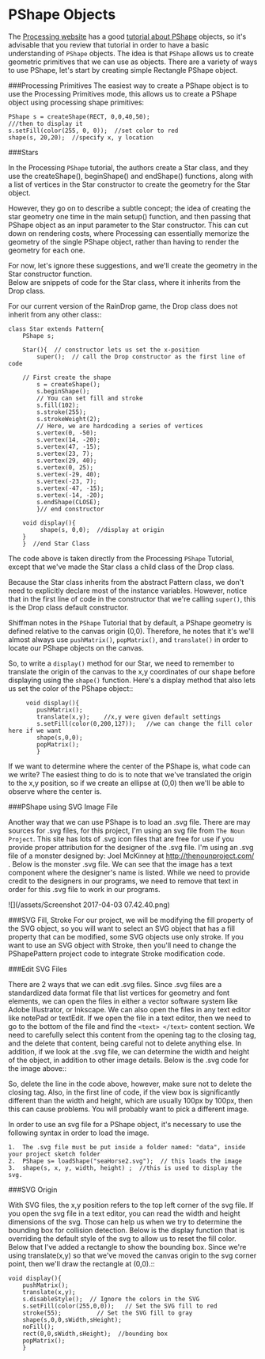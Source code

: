 
# PShape Objects

The [Processing website](https://processing.org/reference/PShape.html) has a good [tutorial about PShape](https://processing.org/tutorials/pshape/) objects, so it's advisable that you
review that tutorial in order to have a basic understanding of `PShape` objects.  The idea is
that `PShape` allows us to create geometric primitives that we can use as objects.  There are 
a variety of ways to use PShape, let's start by creating simple Rectangle PShape object. 

###Processing Primitives
The easiest way to create a PShape object is to use the Processing Primitives mode, this allows us to create a PShape object using processing shape primitives:

```
PShape s = createShape(RECT, 0,0,40,50);
///then to display it
s.setFill(color(255, 0, 0));  //set color to red
shape(s, 20,20);  //specify x, y location
```


###Stars

In the Processing `PShape` tutorial, the authors create a Star class, and they use the createShape(), beginShape()
and endShape() functions, along with a list of vertices in the Star constructor to create the geometry for the
Star object.  

However, they go on to describe a subtle concept; the idea of creating the star geometry one time in
the main setup() function, and then passing that PShape object as an input parameter to the Star constructor.  This 
can cut down on rendering costs, where Processing can essentially memorize the geometry of the single PShape object, 
rather than having to render the geometry for each one.  

For now, let's ignore these suggestions, and we'll create the geometry in the Star constructor function.  
Below are snippets of code for the Star class, where it inherits from the Drop class.  

For our current version of the RainDrop game, the Drop class does not inherit from any other class::

	class Star extends Pattern{  
		PShape s;
		
		Star(){  // constructor lets us set the x-position
			super();  // call the Drop constructor as the first line of code
		
		// First create the shape
			s = createShape();
			s.beginShape();
			// You can set fill and stroke
			s.fill(102);
			s.stroke(255);
			s.strokeWeight(2);
			// Here, we are hardcoding a series of vertices
			s.vertex(0, -50);
			s.vertex(14, -20);
			s.vertex(47, -15);
			s.vertex(23, 7);
			s.vertex(29, 40);
			s.vertex(0, 25);
			s.vertex(-29, 40);
			s.vertex(-23, 7);
			s.vertex(-47, -15);
			s.vertex(-14, -20);
			s.endShape(CLOSE);
			}// end constructor
            
        void display(){
             shape(s, 0,0);  //display at origin
        }
		}  //end Star Class
	
The code above is taken directly from the Processing `PShape` Tutorial, except that we've made the
Star class a child class of the Drop class. 

Because the Star class inherits from the abstract Pattern class, we don't need to explicitly
declare most of the instance variables.  However, notice that in the first line of 
code in the constructor that we're calling ``super()``, this is the Drop class default constructor. 

Shiffman notes in the `PShape` Tutorial that by default, a PShape geometry is defined relative to the canvas origin (0,0). 
Therefore, he notes that it's we'll almost always use ``pushMatrix()``, ``popMatrix()``, and ``translate()`` in order to locate
our PShape objects on the canvas.

So, to write a ``display()`` method for our Star, we need to remember to translate the origin of the canvas
to the x,y coordinates of our shape before displaying using the `shape()` function.  Here's a display method that
also lets us set the color of the PShape object::
```
	 void display(){
		pushMatrix();
		translate(x,y);    //x,y were given default settings
  		s.setFill(color(0,200,127));   //we can change the fill color here if we want
		shape(s,0,0);
		popMatrix();
        }
  ```
  
If we want to determine where the center of the PShape is, what code can we write?
The easiest thing to do is to note that we've translated the origin to the x,y position, so
if we create an ellipse at (0,0) then we'll be able to observe where the center is. 

###PShape using SVG Image File


Another way that we can use PShape is to load an .svg file.  There are may sources for .svg files, for
this project, I'm using an svg file from `The Noun Project`.  This site has lots of .svg icon files
that are free for use if you provide proper attribution for the designer of the .svg file.  I'm using
an .svg file of a monster designed by: Joel McKinney at http://thenounproject.com/ .   Below is the monster .svg file.  We can see that 
the image has a text component where the designer's name is listed.  While we need to provide credit to 
the designers in our programs, we need to remove that text in order for this .svg file to work in our
programs. 

![](/assets/Screenshot 2017-04-03 07.42.40.png)

###SVG Fill, Stroke
For our project, we will be modifying the fill property of the SVG object, so you will want to select an SVG object that has a fill property that can be modified, some SVG objects use only stroke.  If you want to use an SVG object with Stroke, then you'll need to change the PShapePattern project code to integrate Stroke modification code.

 

###Edit SVG Files

There are 2 ways that we can edit .svg files.  Since .svg files are a standardized data format file
that list vertices for geometry and font elements, we can open the files in either a vector software
system like Adobe Illustrator, or Inkscape.  We can also open the files in any text editor like notePad
or textEdit. If we open the file in a text editor, then we need to go to the bottom of the file and 
find the ``<text> </text>`` content section.  We need to carefully select this content from the opening tag
to the closing tag, and the delete that content, being careful not to delete anything else.  In addition,
if we look at the .svg file, we can determine the width and height of the object, in addition to other 
image details.  Below is the .svg code for the image above::



So, delete the <text> </text> line in the code above, however, make sure not to delete the closing </svg> tag. Also, 
in the first line of code, if the view box is significantly different than the width and height, which are usually
100px by 100px, then this can cause problems. You will probably want to pick a different image. 

In order to use an svg file for a PShape object, it's necessary to use the following syntax in 
order to load the image.  

	1.  The .svg file must be put inside a folder named: "data", inside your project sketch folder
	2.  PShape s= loadShape("seaHorse2.svg");  // this loads the image 
	3.  shape(s, x, y, width, height) ;  //this is used to display the svg.
	
###SVG Origin

With SVG files, the x,y position refers to the top left corner of the svg file.  If you open the
svg file in a text editor, you can read the width and height dimensions of the svg.  Those can help us
when we try to determine the bounding box for collision detection.  Below is the display function 
that is overriding the default style of the svg to allow us to reset the fill color.  Below that I've
added a rectangle to show the bounding box.  Since we're using translate(x,y) so that we've moved the 
canvas origin to the svg corner point, then we'll draw the rectangle at (0,0).::

	void display(){
		pushMatrix();
		translate(x,y);
		s.disableStyle();  // Ignore the colors in the SVG
		s.setFill(color(255,0,0));   // Set the SVG fill to red
		stroke(55);          // Set the SVG fill to gray
		shape(s,0,0,sWidth,sHeight);
		noFill();
		rect(0,0,sWidth,sHeight);  //bounding box 
		popMatrix();
		}
		

